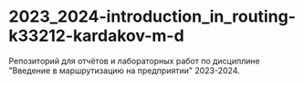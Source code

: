 # 2023_2024-introduction_in_routing-k33212-kardakov-m-d
Репозиторий для отчётов и лабораторных работ по дисциплине "Введение в маршрутизацию на предприятии" 2023-2024.
